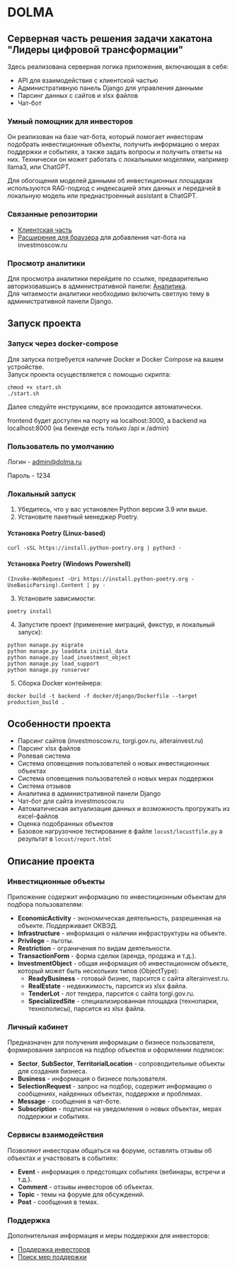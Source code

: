 # DOLMA
## Серверная часть решения задачи хакатона "Лидеры цифровой трансформации"

Здесь реализована серверная логика приложения, включающая в себя:
- API для взаимодействия с клиентской частью
- Административную панель Django для управления данными
- Парсинг данных с сайтов и xlsx файлов
- Чат-бот

### Умный помощник для инвесторов
Он реализован на базе чат-бота, который помогает инвесторам подобрать инвестиционные объекты, получить информацию о мерах поддержки и событиях, а также задать вопросы и получить ответы на них.
Технически он может работать с локальными моделями, например llama3, или ChatGPT.

Для обогощения моделей данными об инвестиционных площадках используются RAG-подход с индексацией этих данных и передачей в локальную модель или преднастроенный assistant в ChatGPT.

### Связанные репозитории
- [Клиентская часть](https://github.com/Afaneor/lct-2024-summer-invest-frontend)
- [Расширение для браузера](https://github.com/Afaneor/lct-2024-summer-invest-extension) для добавления чат-бота на investmoscow.ru

### Просмотр аналитики
Для просмотра аналитики перейдите по ссылке, предварительно авторизовавшись в административной панели: [Аналитика](https://prod.api.invest.yapa.one/admin_tools_stats/analytics/).  
Для читаемости аналитики необходимо включить светлую тему в административной панели Django.

## Запуск проекта

### Запуск через docker-compose
Для запуска потребуется наличие Docker и Docker Compose на вашем устройстве.  
Запуск проекта осуществляется с помощью скрипта:
```shell
chmod +x start.sh
./start.sh
```
Далее следуйте инструкциям, все произодится автоматически.

frontend будет доступен на порту на localhost:3000, а backend на localhost:8000 (на бекенде есть только /api и /admin)

### Пользователь по умолчанию
Логин - admin@dolma.ru

Пароль - 1234

### Локальный запуск
1. Убедитесь, что у вас установлен Python версии 3.9 или выше.
2. Установите пакетный менеджер Poetry.

#### Установка Poetry (Linux-based)
```shell
curl -sSL https://install.python-poetry.org | python3 -
```

#### Установка Poetry (Windows Powershell)
```shell
(Invoke-WebRequest -Uri https://install.python-poetry.org -UseBasicParsing).Content | py -
```

3. Установите зависимости:
```shell
poetry install
```

4. Запустите проект (применение миграций, фикстур, и локальный запуск):
```shell
python manage.py migrate
python manage.py loaddata initial_data
python manage.py load_investment_object
python manage.py load_support
python manage.py runserver
```

5. Сборка Docker контейнера:
```shell
docker build -t backend -f docker/django/Dockerfile --target production_build .
```
## Особенности проекта
- Парсинг сайтов (investmoscow.ru, torgi.gov.ru, alterainvest.ru)
- Парсинг xlsx файлов
- Ролевая система
- Система оповещения пользователей о новых инвестиционных объектах
- Система оповещения пользователей о новых мерах поддержки
- Система отзывов
- Аналитика в административной панели Django
- Чат-бот для сайта investmoscow.ru
- Автоматическая актуализация данных и возможность прогружать из excel-файлов
- Оценка подобранных объектов
- Базовое нагрузочное тестирование в файле `locust/locustfile.py` а результат в `locust/report.html`

## Описание проекта

### Инвестиционные объекты
Приложение содержит информацию по инвестиционным объектам для подбора пользователям:

- **EconomicActivity** - экономическая деятельность, разрешенная на объекте. Поддерживает ОКВЭД.
- **Infrastructure** - информация о наличии инфраструктуры на объекте.
- **Privilege** - льготы.
- **Restriction** - ограничения по видам деятельности.
- **TransactionForm** - форма сделки (аренда, продажа и т.д.).
- **InvestmentObject** - общая информация об инвестиционном объекте, который может быть нескольких типов (ObjectType):
  - **ReadyBusiness** - готовый бизнес, парсится с сайта alterainvest.ru.
  - **RealEstate** - недвижимость, парсится из xlsx файла.
  - **TenderLot** - лот тендера, парсится с сайта torgi.gov.ru.
  - **SpecializedSite** - специализированная площадка (технопарки, технополисы), парсится из xlsx файла.

### Личный кабинет
Предназначен для получения информации о бизнесе пользователя, формирования запросов на подбор объектов и оформлении подписок:

- **Sector**, **SubSector**, **TerritorialLocation** - сопроводительные объекты для создания бизнеса.
- **Business** - информация о бизнесе пользователя.
- **SelectionRequest** - запрос на подбор, содержит информацию о сообщениях, найденных объектах, поддержке и проблемах.
- **Message** - сообщения в чат-боте.
- **Subscription** - подписки на уведомления о новых объектах, мерах поддержки и событиях.

### Сервисы взаимодействия
Позволяют инвесторам общаться на форуме, оставлять отзывы об объектах и участвовать в событиях:

- **Event** - информация о предстоящих событиях (вебинары, встречи и т.д.).
- **Comment** - отзывы инвесторов об объектах.
- **Topic** - темы на форуме для обсуждений.
- **Post** - сообщения в темах.

### Поддержка
Дополнительная информация и меры поддержки для инвесторов:

- [Поддержка инвесторов](https://investmoscow.ru/business/moscow-investor)
- [Поиск мер поддержки](https://investmoscow.ru/catalog/search)
